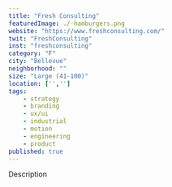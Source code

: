```yaml
---
title: "Fresh Consulting"
featuredImage: ./-hamburgers.png
website: "https://www.freshconsulting.com/"
twit: "FreshConsulting"
inst: "freshconsulting"
category: "F"
city: "Bellevue"
neighborhood: ""
size: "Large (41-100)"
location: ['','']
tags:
    - strategy
    - branding
    - ux/ui
    - industrial
    - motion
    - engineering
    - product
published: true
---
```


Description
